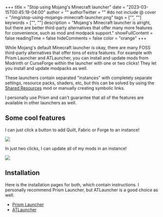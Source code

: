 +++
title = "Stop using Mojang's Minecraft launcher"
date = "2023-03-15T00:45:19-04:00"
author = ""
authorTwitter = "" #do not include @
cover = "/img/stop-using-mojangs-minecraft-launcher.png"
tags = ["", ""]
keywords = ["", ""]
description = "Mojang's Minecraft launcher is alright, but there are better third-party alternatives that offer many more features for convenience, such as mod and modpack support."
showFullContent = false
readingTime = false
hideComments = false
color = "orange"
+++

While Mojang's default Minecraft launcher is okay, there are many FOSS third-party alternatives that offer tons of extra features. For example with Prism Launcher and ATLauncher, you can install and update mods from Modrinth or CurseForge *within* the launcher with one or two clicks! They let you install and update modpacks as well.

These launchers contain separated "instances" with completely separate settings, resource packs, shaders, etc, but this can be solved by using the [Shared Resources](https://modrinth.com/mod/shared-resources) mod or manually creating symbolic links.

I personally use Prism and can't guarantee that all of the features are available in other launchers as well.
## Some cool features
I can just click a button to add Quilt, Fabric or Forge to an instance!

![](/img/prism-loader.png)

In just two clicks, I can update all of my mods in an instance!

![](/img/prism-update.png)

## Installation

Here is the installation pages for both, which contain instructions. I personally recommend Prism Launcher, but ATLauncher is a good choice as well.

- [Prism Launcher](https://prismlauncher.org/download/)
- [ATLauncher](https://atlauncher.com/downloads)